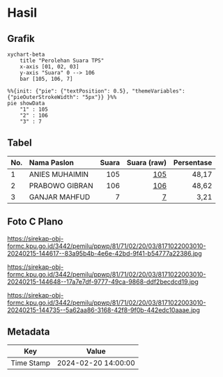 # Hasil

## Grafik

```mermaid
xychart-beta
    title "Perolehan Suara TPS"
    x-axis [01, 02, 03]
    y-axis "Suara" 0 --> 106
    bar [105, 106, 7]
```

```mermaid
%%{init: {"pie": {"textPosition": 0.5}, "themeVariables": {"pieOuterStrokeWidth": "5px"}} }%%
pie showData
    "1" : 105
    "2" : 106
    "3" : 7
```

## Tabel

| No. | Nama Paslon    | Suara | Suara (raw) | Persentase |
|:--- |:-------------- | -----:| -----------:| ----------:|
| 1   | ANIES MUHAIMIN | 105   | [105][p-1]  | 48,17      |
| 2   | PRABOWO GIBRAN | 106   | [106][p-2]  | 48,62      |
| 3   | GANJAR MAHFUD  | 7     | [7][p-3]    | 3,21       |


[p-1]: https://github.com/gigit-pemilu/pemilu-2024-81-maluku/blob/main/pilpres/hitung-suara/sub/81-maluku/sub/71-kota-ambon/sub/02-sirimau/sub/2003-batu-merah/sub/010-tps/sub/paslon-1.txt
[p-2]: https://github.com/gigit-pemilu/pemilu-2024-81-maluku/blob/main/pilpres/hitung-suara/sub/81-maluku/sub/71-kota-ambon/sub/02-sirimau/sub/2003-batu-merah/sub/010-tps/sub/paslon-2.txt
[p-3]: https://github.com/gigit-pemilu/pemilu-2024-81-maluku/blob/main/pilpres/hitung-suara/sub/81-maluku/sub/71-kota-ambon/sub/02-sirimau/sub/2003-batu-merah/sub/010-tps/sub/paslon-3.txt

## Foto C Plano

https://sirekap-obj-formc.kpu.go.id/3442/pemilu/ppwp/81/71/02/20/03/8171022003010-20240215-144617--83a95b4b-4e6e-42bd-9f41-b54777a22386.jpg

https://sirekap-obj-formc.kpu.go.id/3442/pemilu/ppwp/81/71/02/20/03/8171022003010-20240215-144648--17a7e7df-9777-49ca-9868-ddf2becdcd19.jpg

https://sirekap-obj-formc.kpu.go.id/3442/pemilu/ppwp/81/71/02/20/03/8171022003010-20240215-144735--5a62aa86-3168-42f8-9f0b-442edc10aaae.jpg


## Metadata

| Key        | Value               |
| ---------- | ------------------- |
| Time Stamp | 2024-02-20 14:00:00 |



